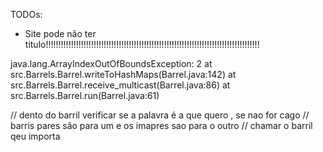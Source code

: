 TODOs:
- Site pode não ter titulo!!!!!!!!!!!!!!!!!!!!!!!!!!!!!!!!!!!!!!!!!!!!!!!!!!!!!!!!!!!!!!!!!!!!!!!!!!!!!!!!!!!!!

java.lang.ArrayIndexOutOfBoundsException: 2
        at src.Barrels.Barrel.writeToHashMaps(Barrel.java:142) 
        at src.Barrels.Barrel.receive_multicast(Barrel.java:86)
        at src.Barrels.Barrel.run(Barrel.java:61)



// dento do barril verificar se a palavra é a que quero , se nao for cago
// barris pares são para um e os imapres sao para o outro
// chamar o barril qeu importa